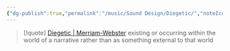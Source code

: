 ```yaml
---
{"dg-publish":true,"permalink":"/music/Sound Design/Diegetic/","noteIcon":""}
---
```




> [!quote] [Diegetic | Merriam-Webster](https://www.merriam-webster.com/dictionary/diegetic)
> existing or occurring within the world of a narrative rather than as something external to that world

